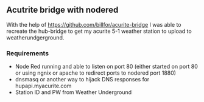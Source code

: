 ## Acutrite bridge with nodered 
With the help of https://github.com/billfor/acurite-bridge I was able to recreate the hub-bridge to get my acurite 5-1 weather station to upload to weatherundgerground.


### Requirements
- Node Red running and able to listen on port 80 (either started on port 80 or using ngnix or apache to redirect ports to nodered port 1880)
- dnsmasq or another way to hijack DNS responses for hupapi.myacurite.com
- Station ID and PW from Weather Underground

